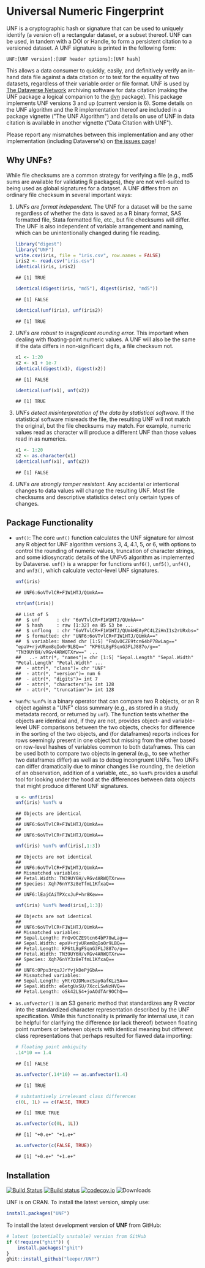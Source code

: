 # Universal Numeric Fingerprint

UNF is a cryptographic hash or signature that can be used to uniquely identify (a version of) a rectangular dataset, or a subset thereof. UNF can be used, in tandem with a DOI or Handle, to form a persistent citation to a versioned dataset. A UNF signature is printed in the following form:

```
UNF:[UNF version]:[UNF header options]:[UNF hash]
```

This allows a data consumer to quickly, easily, and definitively verify an in-hand data file against a data citation or to test for the equality of two datasets, regardless of their variable order or file format. UNF is used by [The Dataverse Network](http://www.thedata.org) archiving software for data citation (making the UNF package a logical companion to the [dvn](http://cran.r-project.org/web/packages/dvn/) package). This package implements UNF versions 3 and up (current version is 6). Some details on the UNF algorithm and the R implementation thereof are included in a package vignette ("The UNF Algorithm") and details on use of UNF in data citation is available in another vignette ("Data Citation with UNF").

Please report any mismatches between this implementation and any other implementation (including Dataverse's) on [the issues page](https://github.com/leeper/UNF/issues)!

## Why UNFs?

While file checksums are a common strategy for verifying a file (e.g., md5 sums are available for validating R packages), they are not well-suited to being used as global signatures for a dataset. A UNF differs from an ordinary file checksum in several important ways:

1. *UNFs are format independent.* The UNF for a dataset will be the same regardless of whether the data is saved as a R binary format, SAS formatted file, Stata formatted file, etc., but file checksums will differ. The UNF is also independent of variable arrangement and naming, which can be unintentionally changed during file reading.

    
    ```r
    library("digest")
    library("UNF")
    write.csv(iris, file = "iris.csv", row.names = FALSE)
    iris2 <- read.csv("iris.csv")
    identical(iris, iris2)
    ```
    
    ```
    ## [1] TRUE
    ```
    
    ```r
    identical(digest(iris, "md5"), digest(iris2, "md5"))
    ```
    
    ```
    ## [1] FALSE
    ```
    
    ```r
    identical(unf(iris), unf(iris2))
    ```
    
    ```
    ## [1] TRUE
    ```



2. *UNFs are robust to insignificant rounding error.* This important when dealing with floating-point numeric values. A UNF will also be the same if the data differs in non-significant digits, a file checksum not.

    
    ```r
    x1 <- 1:20
    x2 <- x1 + 1e-7
    identical(digest(x1), digest(x2))
    ```
    
    ```
    ## [1] FALSE
    ```
    
    ```r
    identical(unf(x1), unf(x2))
    ```
    
    ```
    ## [1] TRUE
    ```

3. *UNFs detect misinterpretation of the data by statistical software.* If the statistical software misreads the file, the resulting UNF will not match the original, but the file checksums may match. For example, numeric values read as character will produce a different UNF than those values read in as numerics.

    
    ```r
    x1 <- 1:20
    x2 <- as.character(x1)
    identical(unf(x1), unf(x2))
    ```
    
    ```
    ## [1] FALSE
    ```

4. *UNFs are strongly tamper resistant.* Any accidental or intentional changes to data values will change the resulting UNF. Most file checksums and descriptive statistics detect only certain types of changes.

## Package Functionality

 - `unf()`: The core `unf()` function calculates the UNF signature for almost any R object for UNF algorithm versions 3, 4, 4.1, 5, or 6, with options to control the rounding of numeric values, truncation of character strings, and some idiosyncratic details of the UNFv5 algorithm as implemented by Dataverse. `unf()` is a wrapper for functions `unf6()`, `unf5()`, `unf4()`, and `unf3()`, which calculate vector-level UNF signatures.
 
    
    ```r
    unf(iris)
    ```
    
    ```
    ## UNF6:6oVTvlCR+F1W1HTJ/QUmkA==
    ```
    
    ```r
    str(unf(iris))
    ```
    
    ```
    ## List of 5
    ##  $ unf      : chr "6oVTvlCR+F1W1HTJ/QUmkA=="
    ##  $ hash     : raw [1:32] ea 85 53 be ...
    ##  $ unflong  : chr "6oVTvlCR+F1W1HTJ/QUmkHEAyPC4LZiHnI1s2rURxbs="
    ##  $ formatted: chr "UNF6:6oVTvlCR+F1W1HTJ/QUmkA=="
    ##  $ variables: Named chr [1:5] "FnQvOCZE9tcn64bP78wLag==" "epaV+rjvURem8qIo0r9LBQ==" "KP6tL8gFSqnG3FLJ887o/g==" "TN39UY6H/vRGv4ARWQTXrw==" ...
    ##   ..- attr(*, "names")= chr [1:5] "Sepal.Length" "Sepal.Width" "Petal.Length" "Petal.Width" ...
    ##  - attr(*, "class")= chr "UNF"
    ##  - attr(*, "version")= num 6
    ##  - attr(*, "digits")= int 7
    ##  - attr(*, "characters")= int 128
    ##  - attr(*, "truncation")= int 128
    ```
 
 - `%unf%`: `%unf%` is a binary operator that can compare two R objects, or an R object against a "UNF" class summary (e.g., as stored in a study metadata record, or returned by `unf`). The function tests whether the objects are identical and, if they are not, provides object- and variable-level UNF comparisons between the two objects, checks for difference in the sorting of the two objects, and (for dataframes) reports indices for rows seemingly present in one object but missing from the other based on row-level hashes of variables common to both dataframes. This can be used both to compare two objects in general (e.g., to see whether two dataframes differ) as well as to debug incongruent UNFs. Two UNFs can differ dramatically due to minor changes like rounding, the deletion of an observation, addition of a variable, etc., so `%unf%` provides a useful tool for looking under the hood at the differences between data objects that might produce different UNF signatures.

    
    ```r
    u <- unf(iris)
    unf(iris) %unf% u
    ```
    
    ```
    ## Objects are identical
    ## 
    ## UNF6:6oVTvlCR+F1W1HTJ/QUmkA== 
    ## 
    ## UNF6:6oVTvlCR+F1W1HTJ/QUmkA==
    ```
    
    ```r
    unf(iris) %unf% unf(iris[,1:3])
    ```
    
    ```
    ## Objects are not identical
    ## 
    ## UNF6:6oVTvlCR+F1W1HTJ/QUmkA== 
    ## Mismatched variables:
    ## Petal.Width: TN39UY6H/vRGv4ARWQTXrw==
    ## Species: Xqh76nYY3z8eTfmL1KfxaQ==
    ## 
    ## UNF6:lEajCAiTPXcxJuP+hr8Kew==
    ```
    
    ```r
    unf(iris) %unf% head(iris[,1:3])
    ```
    
    ```
    ## Objects are not identical
    ## 
    ## UNF6:6oVTvlCR+F1W1HTJ/QUmkA== 
    ## Mismatched variables:
    ## Sepal.Length: FnQvOCZE9tcn64bP78wLag==
    ## Sepal.Width: epaV+rjvURem8qIo0r9LBQ==
    ## Petal.Length: KP6tL8gFSqnG3FLJ887o/g==
    ## Petal.Width: TN39UY6H/vRGv4ARWQTXrw==
    ## Species: Xqh76nYY3z8eTfmL1KfxaQ==
    ## 
    ## UNF6:0Ppu3rquJJrYvjkDePjGbA== 
    ## Mismatched variables:
    ## Sepal.Length: yMtrQJDMuxcSay0afKLz5A==
    ## Sepal.Width: e6etgUxSU/7XccLSwNzHVQ==
    ## Petal.Length: oSk42LS4+joAOdTAr9OChQ==
    ```

 - `as.unfvector()` is an S3 generic method that standardizes any R vector into the standardized character representation described by the UNF specification. While this functionality is primarily for internal use, it can be helpful for clarifying the difference (or lack thereof) between floating point numbers or between objects with identical meaning but different class representations that perhaps resulted for flawed data importing:
 
    
    ```r
    # floating point ambiguity
    .14*10 == 1.4
    ```
    
    ```
    ## [1] FALSE
    ```
    
    ```r
    as.unfvector(.14*10) == as.unfvector(1.4)
    ```
    
    ```
    ## [1] TRUE
    ```
    
    ```r
    # substantively irrelevant class differences
    c(0L, 1L) == c(FALSE, TRUE)
    ```
    
    ```
    ## [1] TRUE TRUE
    ```
    
    ```r
    as.unfvector(c(0L, 1L))
    ```
    
    ```
    ## [1] "+0.e+" "+1.e+"
    ```
    
    ```r
    as.unfvector(c(FALSE, TRUE))
    ```
    
    ```
    ## [1] "+0.e+" "+1.e+"
    ```

## Installation

[![Build Status](https://travis-ci.org/leeper/UNF.svg?branch=master)](https://travis-ci.org/leeper/UNF)
[![Build status](https://ci.appveyor.com/api/projects/status/tx3dkw1rsr9kijm4?svg=true)](https://ci.appveyor.com/project/leeper/unf)
[![codecov.io](http://codecov.io/github/leeper/UNF/coverage.svg?branch=master)](http://codecov.io/github/leeper/UNF?branch=master)
![Downloads](http://cranlogs.r-pkg.org/badges/UNF)

UNF is on CRAN. To install the latest version, simply use:

```R
install.packages("UNF")
```

To install the latest development version of **UNF** from GitHub:

```R
# latest (potentially unstable) version from GitHub
if (!require("ghit")) {
    install.packages("ghit")
}
ghit::install_github("leeper/UNF")
```

